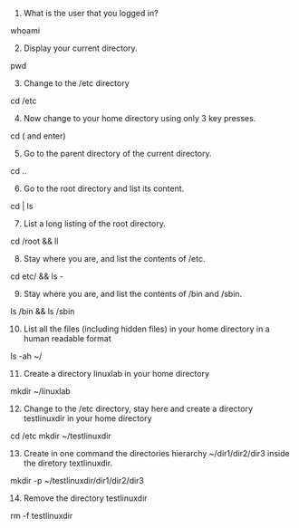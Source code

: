 1. What is the user that you logged in?

whoami

2. Display your current directory.

pwd

3. Change to the /etc directory

cd /etc

4. Now change to your home directory using only 3 key presses.

cd ( and enter)

5. Go to the parent directory of the current directory.

cd ..

6. Go to the root directory and list its content.

cd | ls

7. List a long listing of the root directory.

cd /root && ll

8. Stay where you are, and list the contents of /etc.

cd etc/ && ls -

9. Stay where you are, and list the contents of /bin and /sbin.

ls /bin && ls /sbin

10. List all the files (including hidden files) in your home directory in a human readable format

ls -ah ~/

11. Create a directory linuxlab in your home directory

mkdir ~/linuxlab

12. Change to the /etc directory, stay here and create a directory testlinuxdir in your home directory

cd /etc
mkdir ~/testlinuxdir

13. Create in one command the directories hierarchy ~/dir1/dir2/dir3 inside the diretory textlinuxdir.

mkdir -p ~/testlinuxdir/dir1/dir2/dir3

14. Remove the directory testlinuxdir

rm -f testlinuxdir


